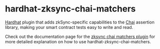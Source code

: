 # hardhat-zksync-chai-matchers

[Hardhat](https://hardhat.org/) plugin that adds zkSync-specific capabilities to the [Chai](https://chaijs.com/) assertion library, making your smart contract tests easy to write and read.

Check out the documentation page for the [zksync chai matchers plugin](https://era.zksync.io/docs/tools/hardhat/hardhat-zksync-chai-matchers.html) for more detailed explanation on how to use hardhat-zksync-chai-matchers.
